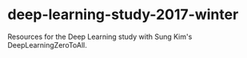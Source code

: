 # deep-learning-study-2017-winter
Resources for the Deep Learning study with Sung Kim's DeepLearningZeroToAll.
